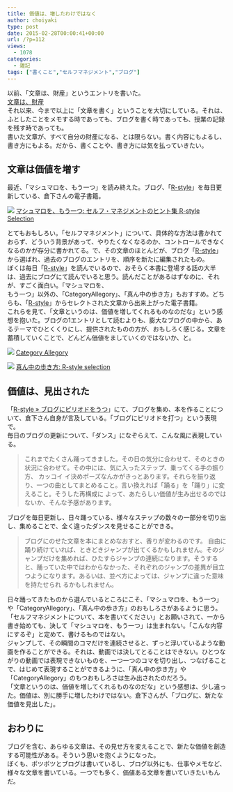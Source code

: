```yaml
---
title: 価値は、増したわけではなく
author: choiyaki
type: post
date: 2015-02-28T00:00:41+00:00
url: /?p=112
views:
  - 1078
categories:
  - 雑記
tags: ["書くこと","セルフマネジメント","ブログ"]
---
```

以前、「文章は、財産」というエントリを書いた。  
[文章は、財産][1]  
それ以来、今まで以上に「文章を書く」ということを大切にしている。それは、ふとしたことをメモする時であっても、ブログを書く時であっても、授業の記録を残す時であっても。  
書いた文章が、すべて自分の財産になる、とは限らない。書く内容にもよるし、書き方にもよる。だから、書くことや、書き方には気を払っていきたい。

## 文章は価値を増す

最近、「マシュマロを、もう一つ」を読み終えた。ブログ、「[R-style][2]」を毎日更新している、倉下さんの電子書籍。

[![](https://gyazo.com/24e81b29c8d9df8fe9cfd64651c26be5.jpeg)](http://www.amazon.co.jp/exec/obidos/asin/B00SUDGMTM/choiyaki81-22/)
[マシュマロを、もう一つ: セルフ・マネジメントのヒント集 R-style Selection](ttp://www.amazon.co.jp/exec/obidos/asin/B00SUDGMTM/choiyaki81-22/)

とてもおもしろい。「セルフマネジメント」について、具体的な方法は書かれておらず、どういう背景があって、やりたくなくなるのか、コントロールできなくなるのかが存分に書かれてる。で、その文章のほとんどが、ブログ「[R-style][2]」から選ばれ、過去のブログのエントリを、順序を新たに編集されたもの。  
ぼくは毎日「[R-style][2]」を読んでいるので、おそらく本書に登場する話の大半は、過去にブログにて読んでいると思う。読んだことがあるはずなのに、それが、すごく面白い。「マシュマロを、  
もう一つ」以外の、「CategoryAllegory」、「真ん中の歩き方」もおすすめ。どちらも、「[R-style][2]」からセレクトされた文章から出来上がった電子書籍。  
これらを見て、「文章というのは、価値を増してくれるものなのだな」という感想を抱いた。ブログの1エントリとして読むよりも、膨大なブログの中から、あるテーマでひとくくりにし、提供されたものの方が、おもしろく感じる。文章を蓄積していくことで、どんどん価値をましていくのではないか、と。

[![](https://gyazo.com/a03d210ba534c297a73f57e0e0fa36e1.jpeg)](http://www.amazon.co.jp/exec/obidos/asin/B00L9UYH7W/choiyaki81-22/)
[Category Allegory](http://www.amazon.co.jp/exec/obidos/asin/B00L9UYH7W/choiyaki81-22/)

[![](https://gyazo.com/6223b9d1c77e1a67eb204939f2daf4c8.jpeg)](http://www.amazon.co.jp/exec/obidos/asin/B00N4E5L1C/choiyaki81-22/)
[真ん中の歩き方: R-style selection](http://www.amazon.co.jp/exec/obidos/asin/B00N4E5L1C/choiyaki81-22/)

## 価値は、見出された

「[R-style &#187; ブログにピリオドをうつ][3]」にて、ブログを集め、本を作ることについて、倉下さん自身が言及している。「ブログにピリオドを打つ」という表現で。  
毎日のブログの更新について、「ダンス」になぞらえて、こんな風に表現している。

> これまでたくさん踊ってきました。その日の気分に合わせて、そのときの状況に合わせて。その中には、気に入ったステップ、乗ってくる手の振り方、 カッコイ イ決めポーズなんかがきっとあります。それらを振り返り、一つの曲としてまとめること。言い換えれば「踊る」を「踊り」に変えること。そうした再構成に よって、あたらしい価値が生み出せるのではないか、そんな予感があります。

ブログを毎日更新し、日々踊っている、様々なステップの数々の一部分を切り出し、集めることで、全く違ったダンスを見せることができる。

> ブログにのせた文章を本にまとめなおすと、香りが変わるのです。 自由に踊り続けていれば、ときどきジャンプが出てくるかもしれません。そのジャンプだけを集めれば、ひたすらジャンプの連続になります。そうする と、踊っていた中ではわからなかった、それぞれのジャンプの差異が目立つようになります。あるいは、並べ方によっては、ジャンプに違った意味を持たせられ るかもしれません。

日々踊ってきたものから選んでいるところにこそ、「マシュマロを、もう一つ」や「CategoryAllegory」、「真ん中の歩き方」のおもしろさがあるように思う。  
「セルフマネジメントについて、本を書いてください」とお願いされて、一から書き始めても、決して「マシュマロを、もう一つ」は生まれない。「こんな内容にするぞ」と定めて、書けるものではない。  
ジャンプして、その瞬間のコマだけを連続させると、ずっと浮いているような動画を作ることができる。それは、動画では決してとることはできない。ひとつながりの動画では表現できないものを、一つ一つのコマを切り出し、つなげることで、はじめて表現することができるように、「真ん中の歩き方」や「CategoryAllegory」のもつおもしろさは生み出されたのだろう。  
「文章というのは、価値を増してくれるものなのだな」という感想は、少し違った。価値は、別に勝手に増したわけではない。倉下さんが、「ブログに、新たな価値を見出した」。

## おわりに

ブログを含む、あらゆる文章は、その見せ方を変えることで、新たな価値を創造する可能性がある。そういう思いを抱くようになった。  
ぼくも、ポツポツとブログは書いているし、ブログ以外にも、仕事やメモなど、様々な文章を書いている。一つでも多く、価値ある文章を書いていきたいもんだ。

 [1]: https://choiyaki.com/?p=114 "文章は、財産 - iPhoneと本と数学となんやかんやと"
 [2]: http://rashita.net/blog/ "R-style"
 [3]: http://rashita.net/blog/?p=15502 "R-style &#187; ブログにピリオドをうつ"